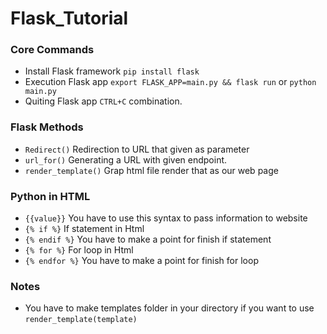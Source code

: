 # Flask_Tutorial

### **Core Commands**
* Install Flask framework ```pip install flask```
* Execution Flask app ```export FLASK_APP=main.py && flask run```  or ```python main.py```
* Quiting Flask app ```CTRL+C```    combination. 

### **Flask Methods**
* ```Redirect()``` Redirection to URL that given as parameter
* ```url_for()```  Generating a URL with given endpoint.
* ```render_template()```  Grap html file render that as our web page



### **Python in HTML**
* ```{{value}}```  You have to use this syntax to pass information to website
* ```{% if %}```   If statement in Html 
* ```{% endif %}``` You have to make a point for finish if statement
* ```{% for %}```   For loop in Html
* ```{% endfor %}```  You have to make a point for finish for loop

### **Notes**
* You have to make templates folder in your directory if you want to use ```render_template(template)```

